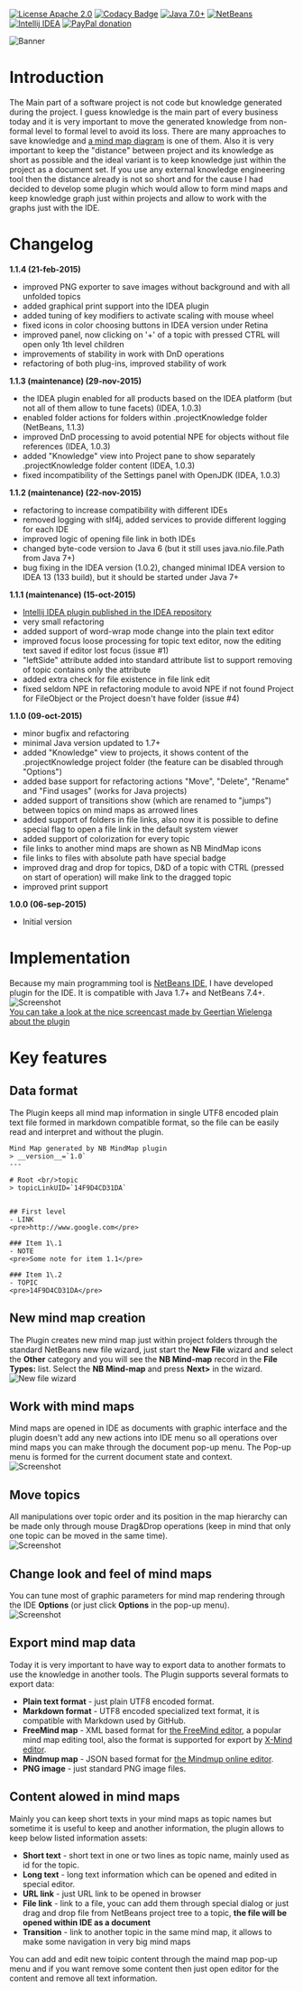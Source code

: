 [![License Apache 2.0](https://img.shields.io/badge/license-Apache%20License%202.0-green.svg)](http://www.apache.org/licenses/LICENSE-2.0)
[![Codacy Badge](https://api.codacy.com/project/badge/grade/6cec4cb9ac42419aa003a27597c3c357)](https://www.codacy.com/app/rrg4400/netbeans-mmd-plugin)
[![Java 7.0+](https://img.shields.io/badge/java-7.0%2b-green.svg)](http://www.oracle.com/technetwork/java/javase/downloads/index.html)
[![NetBeans](https://img.shields.io/badge/netbeans-7.4%2b-green.svg)](http://plugins.netbeans.org/plugin/60188/nb-mindmap-editor)
[![Intellij IDEA](https://img.shields.io/badge/idea-13.0%2b-green.svg)](https://plugins.jetbrains.com/plugin/8045)
[![PayPal donation](https://img.shields.io/badge/donation-PayPal-red.svg)](https://www.paypal.com/cgi-bin/webscr?cmd=_s-xclick&hosted_button_id=AHWJHJFBAWGL2)

![Banner](https://raw.githubusercontent.com/raydac/netbeans-mmd-plugin/master/misc/banner.png)  

# Introduction
The Main part of a software project is not code but knowledge generated during the project. I guess knowledge is the main part of every business today and it is very important to move the generated knowledge from non-formal level to formal level to avoid its loss. There are many approaches to save knowledge and [a mind map diagram](https://en.wikipedia.org/wiki/Mind_map) is one of them. Also it is very important to keep the "distance" between project and its knowledge as short as possible and the ideal variant is to keep knowledge just within the project as a document set. If you use any external knowledge engineering tool then the distance already is not so short and for the cause I had decided to develop some plugin which would allow to form mind maps and keep knowledge graph just within projects and allow to work with the graphs just with the IDE.  

# Changelog
__1.1.4 (21-feb-2015)__
- improved PNG exporter to save images without background and with all unfolded topics
- added graphical print support into the IDEA plugin
- added tuning of key modifiers to activate scaling with mouse wheel
- fixed icons in color choosing buttons in IDEA version under Retina
- improved panel, now clicking on '+' of a topic with pressed CTRL will open only 1th level children
- improvements of stability in work with DnD operations
- refactoring of both plug-ins, improved stability of work

__1.1.3 (maintenance) (29-nov-2015)__
- the IDEA plugin enabled for all products based on the IDEA platform (but not all of them allow to tune facets) (IDEA, 1.0.3)
- enabled folder actions for folders within .projectKnowledge folder (NetBeans, 1.1.3)
- improved DnD processing to avoid potential NPE for objects without file references (IDEA, 1.0.3)
- added "Knowledge" view into Project pane to show separately .projectKnowledge folder content (IDEA, 1.0.3)
- fixed incompatibility of the Settings panel with OpenJDK (IDEA, 1.0.3)

__1.1.2 (maintenance) (22-nov-2015)__
- refactoring to increase compatibility with different IDEs
- removed logging with slf4j, added services to provide different logging for each IDE
- improved logic of opening file link in both IDEs
- changed byte-code version to Java 6 (but it still uses java.nio.file.Path from Java 7+)
- bug fixing in the IDEA version (1.0.2), changed minimal IDEA version to IDEA 13 (133 build), but it should be started under Java 7+

__1.1.1 (maintenance) (15-oct-2015)__
- [Intellij IDEA plugin published in the IDEA repository](https://plugins.jetbrains.com/plugin/8045)
- very small refactoring
- added support of word-wrap mode change into the plain text editor
- improved focus loose processing for topic text editor, now the editing text saved if editor lost focus (issue #1)
- "leftSide" attribute added into standard attribute list to support removing of topic contains only the attribute
- added extra check for file existence in file link edit
- fixed seldom NPE in refactoring module to avoid NPE if not found Project for FileObject or the Project doesn't have folder (issue #4)  

__1.1.0 (09-oct-2015)__
- minor bugfix and refactoring
- minimal Java version updated to 1.7+
- added "Knowledge" view to projects, it shows content of the .projectKnowledge project folder (the feature can be disabled through "Options")
- added base support for refactoring actions "Move", "Delete", "Rename" and "Find usages" (works for Java projects)
- added support of transitions show (which are renamed to "jumps") between topics on mind maps as arrowed lines
- added support of folders in file links, also now it is possible to define special flag to open a file link in the default system viewer
- added support of colorization for every topic
- file links to another mind maps are shown as NB MindMap icons
- file links to files with absolute path have special badge
- improved drag and drop for topics, D&D of a topic with CTRL (pressed on start of operation) will make link to the dragged topic
- improved print support  

__1.0.0 (06-sep-2015)__
- Initial version  

# Implementation
Because my main programming tool is [NetBeans IDE](https://netbeans.org/), I have developed plugin for the IDE. It is compatible with Java 1.7+ and NetBeans 7.4+.  
![Screenshot](https://raw.githubusercontent.com/raydac/netbeans-mmd-plugin/master/assets/screenshot1.png)  
[You can take a look at the nice screencast made by Geertjan Wielenga about the plugin](https://www.youtube.com/watch?v=7TUU25dsOfM)  

# Key features
## Data format
The Plugin keeps all mind map information in single UTF8 encoded plain text file formed in markdown compatible format, so the file can be easily read and interpret and without the plugin.  

```
Mind Map generated by NB MindMap plugin   
> __version__=`1.0`
---

# Root <br/>topic
> topicLinkUID=`14F9D4CD31DA`


## First level
- LINK
<pre>http://www.google.com</pre>

### Item 1\.1
- NOTE
<pre>Some note for item 1.1</pre>

### Item 1\.2
- TOPIC
<pre>14F9D4CD31DA</pre>
```

## New mind map creation
The Plugin creates new mind map just within project folders through the standard NetBeans new file wizard, just start the **New File** wizard and select the **Other** category and you will see the **NB Mind-map** record in the **File Types:** list. Select the **NB Mind-map** and press **Next>** in the wizard.  
![New file wizard](https://raw.githubusercontent.com/raydac/netbeans-mmd-plugin/master/assets/newfiledialog.png)  

## Work with mind maps
Mind maps are opened in IDE as documents with graphic interface and the plugin doesn't add any new actions into IDE menu so all operations over mind maps you can make through the document pop-up menu. The Pop-up menu is formed for the current document state and context.  
![Screenshot](https://raw.githubusercontent.com/raydac/netbeans-mmd-plugin/master/assets/popup.png)  

## Move topics
All manipulations over topic order and its position in the map hierarchy can be made only through mouse Drag&Drop operations (keep in mind that only one topic can be moved in the same time).  
![Screenshot](https://raw.githubusercontent.com/raydac/netbeans-mmd-plugin/master/assets/dragdroptopic.png)  

## Change look and feel of mind maps
You can tune most of graphic parameters for mind map rendering through the IDE **Options** (or just click **Options** in the pop-up menu).  
![Screenshot](https://raw.githubusercontent.com/raydac/netbeans-mmd-plugin/master/assets/optionspanel.png)  

## Export mind map data
Today it is very important to have way to export data to another formats to use the knowledge in another tools. The Plugin supports several formats to export data:  

-  **Plain text format** - just plain UTF8 encoded format.
-  **Markdown format** - UTF8 encoded specialized text format, it is compatible with Markdown used by GitHub.
-  **FreeMind map** - XML based format for [the FreeMind editor](http://freemind.sourceforge.net/), a popular mind map editing tool, also the format is supported for export by [X-Mind editor](https://www.xmind.net/).
-  **Mindmup map** - JSON based format for [the Mindmup online editor](https://www.mindmup.com).
-  **PNG image** - just standard PNG image files.

## Content alowed in mind maps
Mainly you can keep short texts in your mind maps as topic names but sometime it is useful to keep and another information, the plugin allows to keep below listed information assets:

-  **Short text** - short text in one or two lines as topic name, mainly used as id for the topic.
-  **Long text** - long text information which can be opened and edited in special editor.
-  **URL link** - just URL link to be opened in browser
-  **File link** - link to a file, youc can add them through special dialog or just drag and drop file from NetBeans project tree to a topic, **the file will be opened within IDE as a document**
-  **Transition** - link to another topic in the same mind map, it allows to make some navigation in very big mind maps

You can add and edit new toipic content through the maind map pop-up menu and if you want remove some content then just open editor for the content and remove all text information.
